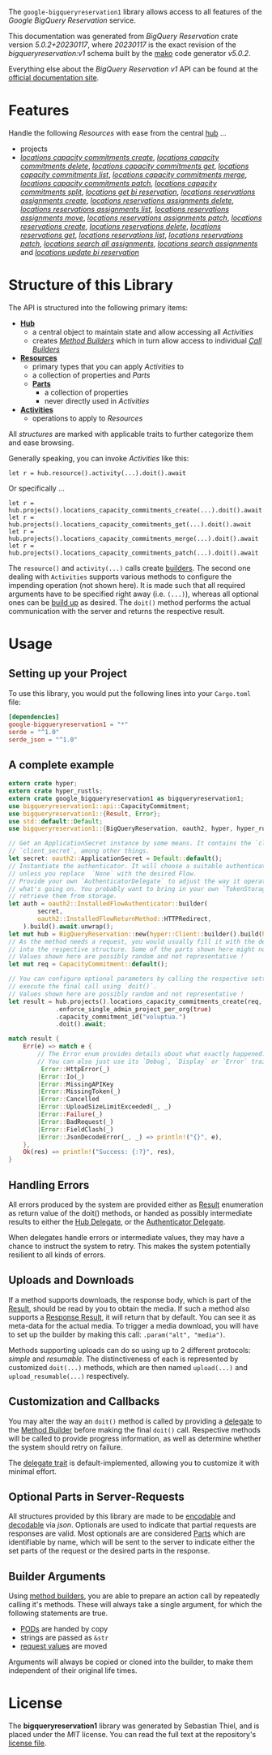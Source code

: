 <!---
DO NOT EDIT !
This file was generated automatically from 'src/generator/templates/api/README.md.mako'
DO NOT EDIT !
-->
The `google-bigqueryreservation1` library allows access to all features of the *Google BigQuery Reservation* service.

This documentation was generated from *BigQuery Reservation* crate version *5.0.2+20230117*, where *20230117* is the exact revision of the *bigqueryreservation:v1* schema built by the [mako](http://www.makotemplates.org/) code generator *v5.0.2*.

Everything else about the *BigQuery Reservation* *v1* API can be found at the
[official documentation site](https://cloud.google.com/bigquery/).
# Features

Handle the following *Resources* with ease from the central [hub](https://docs.rs/google-bigqueryreservation1/5.0.2+20230117/google_bigqueryreservation1/BigQueryReservation) ... 

* projects
 * [*locations capacity commitments create*](https://docs.rs/google-bigqueryreservation1/5.0.2+20230117/google_bigqueryreservation1/api::ProjectLocationCapacityCommitmentCreateCall), [*locations capacity commitments delete*](https://docs.rs/google-bigqueryreservation1/5.0.2+20230117/google_bigqueryreservation1/api::ProjectLocationCapacityCommitmentDeleteCall), [*locations capacity commitments get*](https://docs.rs/google-bigqueryreservation1/5.0.2+20230117/google_bigqueryreservation1/api::ProjectLocationCapacityCommitmentGetCall), [*locations capacity commitments list*](https://docs.rs/google-bigqueryreservation1/5.0.2+20230117/google_bigqueryreservation1/api::ProjectLocationCapacityCommitmentListCall), [*locations capacity commitments merge*](https://docs.rs/google-bigqueryreservation1/5.0.2+20230117/google_bigqueryreservation1/api::ProjectLocationCapacityCommitmentMergeCall), [*locations capacity commitments patch*](https://docs.rs/google-bigqueryreservation1/5.0.2+20230117/google_bigqueryreservation1/api::ProjectLocationCapacityCommitmentPatchCall), [*locations capacity commitments split*](https://docs.rs/google-bigqueryreservation1/5.0.2+20230117/google_bigqueryreservation1/api::ProjectLocationCapacityCommitmentSplitCall), [*locations get bi reservation*](https://docs.rs/google-bigqueryreservation1/5.0.2+20230117/google_bigqueryreservation1/api::ProjectLocationGetBiReservationCall), [*locations reservations assignments create*](https://docs.rs/google-bigqueryreservation1/5.0.2+20230117/google_bigqueryreservation1/api::ProjectLocationReservationAssignmentCreateCall), [*locations reservations assignments delete*](https://docs.rs/google-bigqueryreservation1/5.0.2+20230117/google_bigqueryreservation1/api::ProjectLocationReservationAssignmentDeleteCall), [*locations reservations assignments list*](https://docs.rs/google-bigqueryreservation1/5.0.2+20230117/google_bigqueryreservation1/api::ProjectLocationReservationAssignmentListCall), [*locations reservations assignments move*](https://docs.rs/google-bigqueryreservation1/5.0.2+20230117/google_bigqueryreservation1/api::ProjectLocationReservationAssignmentMoveCall), [*locations reservations assignments patch*](https://docs.rs/google-bigqueryreservation1/5.0.2+20230117/google_bigqueryreservation1/api::ProjectLocationReservationAssignmentPatchCall), [*locations reservations create*](https://docs.rs/google-bigqueryreservation1/5.0.2+20230117/google_bigqueryreservation1/api::ProjectLocationReservationCreateCall), [*locations reservations delete*](https://docs.rs/google-bigqueryreservation1/5.0.2+20230117/google_bigqueryreservation1/api::ProjectLocationReservationDeleteCall), [*locations reservations get*](https://docs.rs/google-bigqueryreservation1/5.0.2+20230117/google_bigqueryreservation1/api::ProjectLocationReservationGetCall), [*locations reservations list*](https://docs.rs/google-bigqueryreservation1/5.0.2+20230117/google_bigqueryreservation1/api::ProjectLocationReservationListCall), [*locations reservations patch*](https://docs.rs/google-bigqueryreservation1/5.0.2+20230117/google_bigqueryreservation1/api::ProjectLocationReservationPatchCall), [*locations search all assignments*](https://docs.rs/google-bigqueryreservation1/5.0.2+20230117/google_bigqueryreservation1/api::ProjectLocationSearchAllAssignmentCall), [*locations search assignments*](https://docs.rs/google-bigqueryreservation1/5.0.2+20230117/google_bigqueryreservation1/api::ProjectLocationSearchAssignmentCall) and [*locations update bi reservation*](https://docs.rs/google-bigqueryreservation1/5.0.2+20230117/google_bigqueryreservation1/api::ProjectLocationUpdateBiReservationCall)




# Structure of this Library

The API is structured into the following primary items:

* **[Hub](https://docs.rs/google-bigqueryreservation1/5.0.2+20230117/google_bigqueryreservation1/BigQueryReservation)**
    * a central object to maintain state and allow accessing all *Activities*
    * creates [*Method Builders*](https://docs.rs/google-bigqueryreservation1/5.0.2+20230117/google_bigqueryreservation1/client::MethodsBuilder) which in turn
      allow access to individual [*Call Builders*](https://docs.rs/google-bigqueryreservation1/5.0.2+20230117/google_bigqueryreservation1/client::CallBuilder)
* **[Resources](https://docs.rs/google-bigqueryreservation1/5.0.2+20230117/google_bigqueryreservation1/client::Resource)**
    * primary types that you can apply *Activities* to
    * a collection of properties and *Parts*
    * **[Parts](https://docs.rs/google-bigqueryreservation1/5.0.2+20230117/google_bigqueryreservation1/client::Part)**
        * a collection of properties
        * never directly used in *Activities*
* **[Activities](https://docs.rs/google-bigqueryreservation1/5.0.2+20230117/google_bigqueryreservation1/client::CallBuilder)**
    * operations to apply to *Resources*

All *structures* are marked with applicable traits to further categorize them and ease browsing.

Generally speaking, you can invoke *Activities* like this:

```Rust,ignore
let r = hub.resource().activity(...).doit().await
```

Or specifically ...

```ignore
let r = hub.projects().locations_capacity_commitments_create(...).doit().await
let r = hub.projects().locations_capacity_commitments_get(...).doit().await
let r = hub.projects().locations_capacity_commitments_merge(...).doit().await
let r = hub.projects().locations_capacity_commitments_patch(...).doit().await
```

The `resource()` and `activity(...)` calls create [builders][builder-pattern]. The second one dealing with `Activities` 
supports various methods to configure the impending operation (not shown here). It is made such that all required arguments have to be 
specified right away (i.e. `(...)`), whereas all optional ones can be [build up][builder-pattern] as desired.
The `doit()` method performs the actual communication with the server and returns the respective result.

# Usage

## Setting up your Project

To use this library, you would put the following lines into your `Cargo.toml` file:

```toml
[dependencies]
google-bigqueryreservation1 = "*"
serde = "^1.0"
serde_json = "^1.0"
```

## A complete example

```Rust
extern crate hyper;
extern crate hyper_rustls;
extern crate google_bigqueryreservation1 as bigqueryreservation1;
use bigqueryreservation1::api::CapacityCommitment;
use bigqueryreservation1::{Result, Error};
use std::default::Default;
use bigqueryreservation1::{BigQueryReservation, oauth2, hyper, hyper_rustls, chrono, FieldMask};

// Get an ApplicationSecret instance by some means. It contains the `client_id` and 
// `client_secret`, among other things.
let secret: oauth2::ApplicationSecret = Default::default();
// Instantiate the authenticator. It will choose a suitable authentication flow for you, 
// unless you replace  `None` with the desired Flow.
// Provide your own `AuthenticatorDelegate` to adjust the way it operates and get feedback about 
// what's going on. You probably want to bring in your own `TokenStorage` to persist tokens and
// retrieve them from storage.
let auth = oauth2::InstalledFlowAuthenticator::builder(
        secret,
        oauth2::InstalledFlowReturnMethod::HTTPRedirect,
    ).build().await.unwrap();
let mut hub = BigQueryReservation::new(hyper::Client::builder().build(hyper_rustls::HttpsConnectorBuilder::new().with_native_roots().https_or_http().enable_http1().enable_http2().build()), auth);
// As the method needs a request, you would usually fill it with the desired information
// into the respective structure. Some of the parts shown here might not be applicable !
// Values shown here are possibly random and not representative !
let mut req = CapacityCommitment::default();

// You can configure optional parameters by calling the respective setters at will, and
// execute the final call using `doit()`.
// Values shown here are possibly random and not representative !
let result = hub.projects().locations_capacity_commitments_create(req, "parent")
             .enforce_single_admin_project_per_org(true)
             .capacity_commitment_id("voluptua.")
             .doit().await;

match result {
    Err(e) => match e {
        // The Error enum provides details about what exactly happened.
        // You can also just use its `Debug`, `Display` or `Error` traits
         Error::HttpError(_)
        |Error::Io(_)
        |Error::MissingAPIKey
        |Error::MissingToken(_)
        |Error::Cancelled
        |Error::UploadSizeLimitExceeded(_, _)
        |Error::Failure(_)
        |Error::BadRequest(_)
        |Error::FieldClash(_)
        |Error::JsonDecodeError(_, _) => println!("{}", e),
    },
    Ok(res) => println!("Success: {:?}", res),
}

```
## Handling Errors

All errors produced by the system are provided either as [Result](https://docs.rs/google-bigqueryreservation1/5.0.2+20230117/google_bigqueryreservation1/client::Result) enumeration as return value of
the doit() methods, or handed as possibly intermediate results to either the 
[Hub Delegate](https://docs.rs/google-bigqueryreservation1/5.0.2+20230117/google_bigqueryreservation1/client::Delegate), or the [Authenticator Delegate](https://docs.rs/yup-oauth2/*/yup_oauth2/trait.AuthenticatorDelegate.html).

When delegates handle errors or intermediate values, they may have a chance to instruct the system to retry. This 
makes the system potentially resilient to all kinds of errors.

## Uploads and Downloads
If a method supports downloads, the response body, which is part of the [Result](https://docs.rs/google-bigqueryreservation1/5.0.2+20230117/google_bigqueryreservation1/client::Result), should be
read by you to obtain the media.
If such a method also supports a [Response Result](https://docs.rs/google-bigqueryreservation1/5.0.2+20230117/google_bigqueryreservation1/client::ResponseResult), it will return that by default.
You can see it as meta-data for the actual media. To trigger a media download, you will have to set up the builder by making
this call: `.param("alt", "media")`.

Methods supporting uploads can do so using up to 2 different protocols: 
*simple* and *resumable*. The distinctiveness of each is represented by customized 
`doit(...)` methods, which are then named `upload(...)` and `upload_resumable(...)` respectively.

## Customization and Callbacks

You may alter the way an `doit()` method is called by providing a [delegate](https://docs.rs/google-bigqueryreservation1/5.0.2+20230117/google_bigqueryreservation1/client::Delegate) to the 
[Method Builder](https://docs.rs/google-bigqueryreservation1/5.0.2+20230117/google_bigqueryreservation1/client::CallBuilder) before making the final `doit()` call. 
Respective methods will be called to provide progress information, as well as determine whether the system should 
retry on failure.

The [delegate trait](https://docs.rs/google-bigqueryreservation1/5.0.2+20230117/google_bigqueryreservation1/client::Delegate) is default-implemented, allowing you to customize it with minimal effort.

## Optional Parts in Server-Requests

All structures provided by this library are made to be [encodable](https://docs.rs/google-bigqueryreservation1/5.0.2+20230117/google_bigqueryreservation1/client::RequestValue) and 
[decodable](https://docs.rs/google-bigqueryreservation1/5.0.2+20230117/google_bigqueryreservation1/client::ResponseResult) via *json*. Optionals are used to indicate that partial requests are responses 
are valid.
Most optionals are are considered [Parts](https://docs.rs/google-bigqueryreservation1/5.0.2+20230117/google_bigqueryreservation1/client::Part) which are identifiable by name, which will be sent to 
the server to indicate either the set parts of the request or the desired parts in the response.

## Builder Arguments

Using [method builders](https://docs.rs/google-bigqueryreservation1/5.0.2+20230117/google_bigqueryreservation1/client::CallBuilder), you are able to prepare an action call by repeatedly calling it's methods.
These will always take a single argument, for which the following statements are true.

* [PODs][wiki-pod] are handed by copy
* strings are passed as `&str`
* [request values](https://docs.rs/google-bigqueryreservation1/5.0.2+20230117/google_bigqueryreservation1/client::RequestValue) are moved

Arguments will always be copied or cloned into the builder, to make them independent of their original life times.

[wiki-pod]: http://en.wikipedia.org/wiki/Plain_old_data_structure
[builder-pattern]: http://en.wikipedia.org/wiki/Builder_pattern
[google-go-api]: https://github.com/google/google-api-go-client

# License
The **bigqueryreservation1** library was generated by Sebastian Thiel, and is placed 
under the *MIT* license.
You can read the full text at the repository's [license file][repo-license].

[repo-license]: https://github.com/Byron/google-apis-rsblob/main/LICENSE.md

